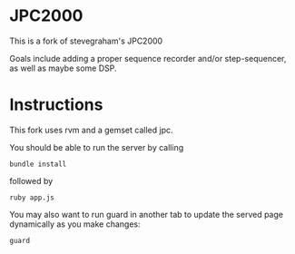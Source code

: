 JPC2000
=======

This is a fork of stevegraham's JPC2000

Goals include adding a proper sequence recorder and/or step-sequencer, as well
as maybe some DSP.


Instructions
============

This fork uses rvm and a gemset called jpc.

You should be able to run the server by calling

    bundle install

followed by

    ruby app.js

You may also want to run guard in another tab to update the served page dynamically as you make changes:

    guard


